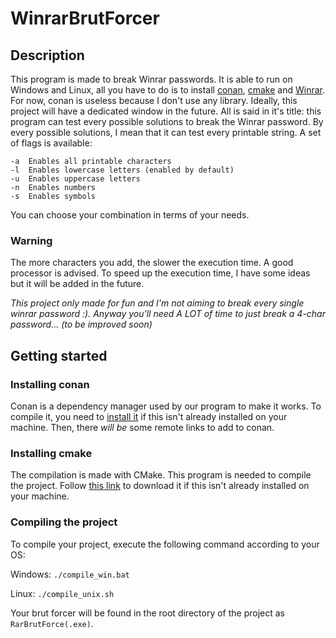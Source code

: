 # WinrarBrutForcer

## Description

This program is made to break Winrar passwords. It is able to run on Windows and Linux, all you have to do is to install [conan](#installing-conan), [cmake](#installing-cmake) and [Winrar](https://www.win-rar.com/start.html).
For now, conan is useless because I don't use any library. Ideally, this project will have a dedicated window in the future.
All is said in it's title: this program can test every possible solutions to break the Winrar password. By every possible solutions, I mean that it can test every printable string.
A set of flags is available:
```
-a  Enables all printable characters
-l  Enables lowercase letters (enabled by default)
-u  Enables uppercase letters
-n  Enables numbers
-s  Enables symbols
```
You can choose your combination in terms of your needs.

### Warning
The more characters you add, the slower the execution time. A good processor is advised. To speed up the execution time, I have some ideas but it will be added in the future.

_This project only made for fun and I'm not aiming to break every single winrar password :). Anyway you'll need A LOT of time to just break a 4-char password... (to be improved soon)_

## Getting started

### Installing conan
Conan is a dependency manager used by our program to make it works. To compile it, you need to [install it](https://conan.io/downloads.html) if this isn't already installed on your machine. Then, there _will be_ some remote links to add to conan.

### Installing cmake
The compilation is made with CMake. This program is needed to compile the project. Follow [this link](https://cmake.org/install/) to download it if this isn't already installed on your machine.

### Compiling the project
To compile your project, execute the following command according to your OS:

Windows: ```./compile_win.bat```

Linux: ```./compile_unix.sh```

Your brut forcer will be found in the root directory of the project as ```RarBrutForce(.exe)```.
